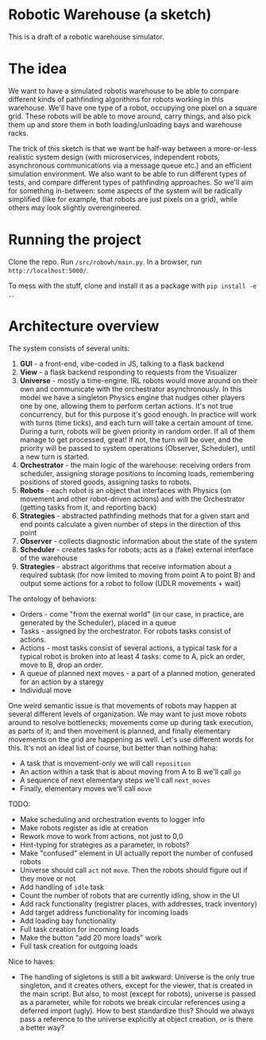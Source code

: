 # Robotic Warehouse (a sketch)

This is a draft of a robotic warehouse simulator.

# The idea

We want to have a simulated robotis warehouse to be able to compare different kinds of pathfinding
algorithms for robots working in this warehouse. We'll have one type of a robot, occupying
one pixel on a square grid. These robots will be able to move around, carry things, and also
pick them up and store them in both loading/unloading bays and warehouse racks.

The trick of this sketch is that we want be half-way between a more-or-less realistic system design
(with microservices, independent robots, asynchronous communications via a message queue etc.) and
an efficient simulation environment. We also want to be able to run different types of tests,
and compare different types of pathfinding approaches. So we'll aim for something in-between:
some aspects of the system will be radically simplified (like for example, that robots are just
pixels on a grid), while others may look slightly overengineered.

# Running the project

Clone the repo. Run `/src/robowh/main.py`. In a browser, run `http://localhost:5000/`.

To mess with the stuff, clone and install it as a package with `pip install -e .`.

# Architecture overview

The system consists of several units:
1. **GUI** - a front-end, vibe-coded in JS, talking to a flask backend
2. **View** - a flask backend responding to requests from the Visualizer
3. **Universe** - mostly a time-engine. IRL robots would move around on their own and communicate with the orchestrator asynchronously. In this model we have a singleton Physics engine that nudges other players one by one, allowing them to perform certan actions. It's not true concurrency, but for this purpose it's good enough. In practice will work with turns (time ticks), and each turn will take a certain amount of time. During a turn, robots will be given priority in random order. If all of them manage to get processed, great! If not, the turn will be over, and the priority will be passed to system operations (Observer, Scheduler), until a new turn is started.
4. **Orchestrator** - the main logic of the warehouse: receiving orders from scheduler, assigning storage positions to incoming loads, remembering positions of stored goods, assigning tasks to robots.
5. **Robots** - each robot is an object that interfaces with Physics (on movement and other robot-driven actions) and with the Orchestrator (getting tasks from it, and reporting back)
6. **Strategies** - abstracted pathfinding methods that for a given start and end points calculate a given number of steps in the direction of this point
6. **Observer** - collects diagnostic information about the state of the system
7. **Scheduler** - creates tasks for robots; acts as a (fake) external interface of the warehouse
8. **Strategies** - abstract algorithms that receive information about a required subtask (for now limited to moving from point A to point B) and output some actions for a robot to follow (UDLR movements + wait)

The ontology of behaviors:
* Orders - come "from the exernal world" (in our case, in practice, are generated by the Scheduler), placed in a queue
* Tasks - assigned by the orchestrator. For robots tasks consist of actions.
* Actions - most tasks consist of several actions, a typical task for a typical robot is broken into at least 4 tasks: come to A, pick an order, move to B, drop an order.
* A queue of planned next moves - a part of a planned motion, generated for an action by a staregy
* Individual move

One weird semantic issue is that movements of robots may happen at several different levels of organization. We may want to just move robots around to resolve bottlenecks; movements come up during task execution, as parts of it; and then movement is planned, and finally elementary movements on the grid are happening as well. Let's use different words for this. It's not an ideal list of course, but better than nothing haha:
* A task that is movement-only we will call `reposition`
* An action within a task that is about moving from A to B we'll call `go`
* A sequence of next elementary steps we'll call `next_moves`
* Finally, elementary moves we'll call `move`

TODO:
* Make scheduling and orchestration events to logger info
* Make robots register as idle at creation
* Rework move to work from actions, not just to 0,0
* Hint-typing for strategies as a parameter, in robots?
* Make "confused" element in UI actually report the number of confused robots
* Universe should call `act` not `move`. Then the robots should figure out if they move or not
* Add handling of `idle` task
* Count the number of robots that are currently idling, show in the UI
* Add rack functionality (registrer places, with addresses, track inventory)
* Add target address functionality for incoming loads
* Add loading bay functionality
* Full task creation for incoming loads
* Make the button "add 20 more loads" work
* Full task creation for outgoing loads

Nice to haves:
* The handling of sigletons is still a bit awkward: Universe is the only true singleton, and it creates others, except for the viewer, that is created in the main script. But also, to most (except for robots), universe is passed as a parameter, while for robots we break circular references using a deferred import (ugly). How to best standardize this? Should we always pass a reference to the universe explicitly at object creation, or is there a better way?

